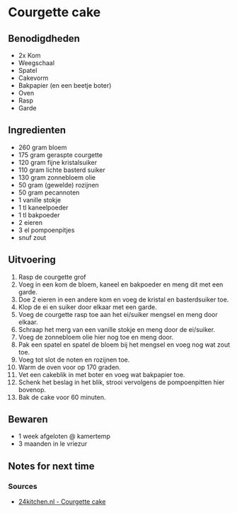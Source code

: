 # Courgette cake


## Benodigdheden

* 2x Kom
* Weegschaal
* Spatel
* Cakevorm
* Bakpapier (en een beetje boter)
* Oven
* Rasp
* Garde

## Ingredienten

* 260 gram bloem
* 175 gram geraspte courgette
* 120 gram fijne kristalsuiker
* 110 gram lichte basterd suiker
* 130 gram zonnebloem olie
* 50 gram (gewelde) rozijnen
* 50 gram pecannoten
* 1 vanille stokje
* 1 tl kaneelpoeder
* 1 tl bakpoeder
* 2 eieren
* 3 el pompoenpitjes
* snuf zout


## Uitvoering

1. Rasp de courgette grof
2. Voeg in een kom de bloem, kaneel en bakpoeder en meng dit met een garde.
3. Doe 2 eieren in een andere kom en voeg de kristal en basterdsuiker toe.
4. Klop de ei en suiker door elkaar met een garde.
5. Voeg de courgette rasp toe aan het ei/suiker mengsel en meng door elkaar.
6. Schraap het merg van een vanille stokje en meng door de ei/suiker.
7. Voeg de zonnebloem olie hier nog toe en meng door.
8. Pak een spatel en spatel de bloem bij het mengsel en voeg nog wat zout toe.
9. Voeg tot slot de noten en rozijnen toe.
10. Warm de oven voor op 170 graden.
11. Vet een cakeblik in met boter en voeg wat bakpapier toe.
12. Schenk het beslag in het blik, strooi vervolgens de pompoenpitten hier bovenop.
13. Bak de cake voor 60 minuten.

## Bewaren

* 1 week afgeloten @ kamertemp
* 3 maanden in le vriezur

## Notes for next time


### Sources
* [24kitchen.nl - Courgette cake](https://www.24kitchen.nl/recepten/courgettecake)
